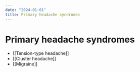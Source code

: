 ```yaml
---
date: "2024-01-01"
title: Primary headache syndromes
---
```


# Primary headache syndromes

* [[Tension-type headache]]
* [[Cluster headache]]
* [[Migraine]]
